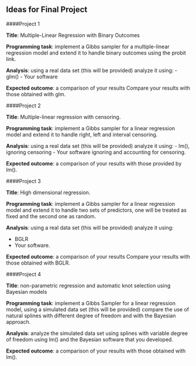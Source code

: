 ## Ideas for Final Project

####Project 1											

   **Title**: Multiple-Linear Regression with Binary Outcomes

   **Programming task**: implement a Gibbs sampler for a multiple-linear regression model and extend it to handle binary outcomes using the probit link.

   **Analysis**:  using a real data set (this will be provided) analyze it using:
      - glm()
      - Your software
    
   **Expected outcome**: a comparison of your results Compare your results with those obtained with glm.

####Project 2											

**Title**: Multiple-linear regression with censoring.

**Programming task**: implement a Gibbs sampler for a linear regression model and extend it to handle right, left and interval censoring.

**Analysis**:  using a real data set (this will be provided) analyze it using:
    - lm(), ignoring censoring
    - Your software ignoring and accounting for censoring.
    
**Expected outcome**: a comparison of your results with those provided by lm().


####Project 3										

**Title**: High dimensional regression.

**Programming task**: implement a Gibbs sampler for a linear regression model and extend it to handle two sets of predictors, one will be treated as fixed and the second one as random.

**Analysis**:   using a real data set (this will be provided) analyze it using:
   - BGLR
   - Your software.
   
**Expected outcome**: a comparison of your results Compare your results with those obtained with BGLR.

####Project 4										

**Title**: non-parametric regression and automatic knot selection using Bayesian models

**Programming task**: implement a Gibbs Sampler for a linear regression model, using a simulated data set (this will be provided) compare the use of natural splines with different degree of freedom and with the Bayesian approach.

**Analysis**:   analyze the simulated data set using splines with variable degree of freedom using lm() and the Bayesian software that you developed. 

**Expected outcome**: a comparison of your results  with those obtained with lm().


